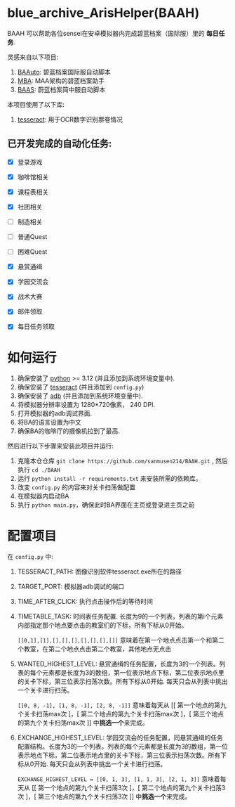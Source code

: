 # blue_archive_ArisHelper(BAAH)

BAAH 可以帮助各位sensei在安卓模拟器内完成碧蓝档案（国际服）里的 **每日任务**.

灵感来自以下项目:

1. [BAAuto](https://github.com/RedDeadDepresso/BAAuto): 碧蓝档案国际服自动脚本
2. [MBA](https://github.com/MaaAssistantArknights/MBA): MAA架构的碧蓝档案助手
3. [BAAS](https://github.com/pur1fying/blue_archive_auto_script): 蔚蓝档案简中服自动脚本

本项目使用了以下库: 

1. [tesseract](https://github.com/tesseract-ocr/tesseract): 用于OCR数字识别票卷情况

## 已开发完成的自动化任务:

- [x] 登录游戏
- [x] 咖啡馆相关
- [x] 课程表相关
- [x] 社团相关
- [ ] 制造相关

- [ ] 普通Quest
- [ ] 困难Quest
- [x] 悬赏通缉
- [x] 学园交流会
- [x] 战术大赛

- [x] 邮件领取
- [x] 每日任务领取

# 如何运行

1. 确保安装了 [python](https://www.python.org/downloads/) >= 3.12 (并且添加到系统环境变量中).
2. 确保安装了 [tesseract](https://github.com/UB-Mannheim/tesseract/wiki) (并且添加到 `config.py`)
3. 确保安装了 [adb](https://developer.android.com/studio/releases/platform-tools) (并且添加到系统环境变量中).
4. 将模拟器分辨率设置为 1280*720像素， 240 DPI.
5. 打开模拟器的adb调试界面.
6. 将BA的语言设置为中文
7. 确保BA的咖啡厅的摄像机拉到了最高.

然后进行以下步骤来安装此项目并运行:

1. 克隆本仓仓库 `git clone https://github.com/sanmusen214/BAAH.git` ,  然后执行 `cd ./BAAH`
2. 运行 `python install -r requirements.txt` 来安装所需的依赖库。
3. 改变 `config.py` 的内容来对关卡扫荡做配置
4. 在模拟器内启动BA
5. 执行 `python main.py`，确保此时BA界面在主页或登录进主页之前

# 配置项目

在 `config.py` 中:

1. TESSERACT_PATH: 图像识别软件tesseract.exe所在的路径
2. TARGET_PORT: 模拟器adb调试的端口
3. TIME_AFTER_CLICK: 执行点击操作后的等待时间
4. TIMETABLE_TASK: 时间表任务配置. 长度为9的一个列表，列表的第i个元素内部指定那个地点要点击的教室们的下标，所有下标从0开始。
   
   `[[0,1],[1],[],[],[],[],[],[],[]]` 意味着在第一个地点点击第一个和第二个教室，在第二个地点点击第二个教室，其他地点无点击

5. WANTED_HIGHEST_LEVEL: 悬赏通缉的任务配置，长度为3的一个列表。列表的每个元素都是长度为3的数组，第一位表示地点下标，第二位表示地点里的关卡下标，第三位表示扫荡次数。所有下标从0开始. 每天只会从列表中挑出一个关卡进行扫荡。
   
   `[[0, 8, -1], [1, 8, -1], [2, 8, -1]]` 意味着每天从 [[ 第一个地点的第九个关卡扫荡max次 ]，[ 第二个地点的第九个关卡扫荡max次 ]，[ 第三个地点的第九个关卡扫荡max次 ]] 中**挑选一个**来完成。

6. EXCHANGE_HIGHEST_LEVEL: 学园交流会的任务配置，同悬赏通缉的任务配置结构。长度为3的一个列表。列表的每个元素都是长度为3的数组，第一位表示地点下标，第二位表示地点里的关卡下标，第三位表示扫荡次数。所有下标从0开始. 每天只会从列表中挑出一个关卡进行扫荡。

   `EXCHANGE_HIGHEST_LEVEL = [[0, 1, 3], [1, 1, 3], [2, 1, 3]]` 意味着每天从 [[ 第一个地点的第九个关卡扫荡3次 ]，[ 第二个地点的第九个关卡扫荡3次 ]，[ 第三个地点的第九个关卡扫荡3次 ]] 中**挑选一个**来完成。
